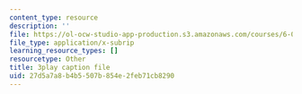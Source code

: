 ```yaml
---
content_type: resource
description: ''
file: https://ol-ocw-studio-app-production.s3.amazonaws.com/courses/6-0001-introduction-to-computer-science-and-programming-in-python-fall-2016/27d5a7a8b4b5507b854e2feb71cb8290_QaOHeMnpnmU.vtt
file_type: application/x-subrip
learning_resource_types: []
resourcetype: Other
title: 3play caption file
uid: 27d5a7a8-b4b5-507b-854e-2feb71cb8290
---
```

